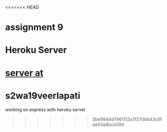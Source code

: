 <<<<<<< HEAD
# assignment 9
# Heroku Server
[server at](https://s2wa19veerlapati.herokuapp.com/)
=======
# s2wa19veerlapati
working on express with heroku server
>>>>>>> 3be9844d7661112a7f270bb43c6fde03a8bce59d
